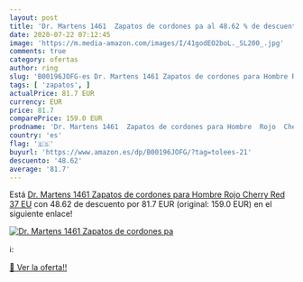 ```yaml
---
layout: post
title: 'Dr. Martens 1461  Zapatos de cordones pa al 48.62 % de descuento'
date: 2020-07-22 07:12:45
image: 'https://m.media-amazon.com/images/I/41godEO2boL._SL200_.jpg'
comments: true
category: ofertas
author: ring
slug: 'B00196JOFG-es Dr. Martens 1461 Zapatos de cordones para Hombre Rojo...'
tags: [ 'zapatos', ]
actualPrice: 81.7 EUR
currency: EUR
price: 81.7
comparePrice: 159.0 EUR
prodname: 'Dr. Martens 1461  Zapatos de cordones para Hombre  Rojo  Cherry Red   37 EU'
country: 'es'
flag: '🇪🇸'
buyurl: 'https://www.amazon.es/dp/B00196JOFG/?tag=tolees-21'
descuento: '48.62'
average: '81.7'
---
```


Está [Dr. Martens 1461  Zapatos de cordones para Hombre  Rojo  Cherry Red   37 EU](https://www.amazon.es/dp/B00196JOFG/?tag=tolees-21) con 48.62 de descuento por 81.7 EUR (original: 159.0 EUR) en el siguiente enlace!

[![Dr. Martens 1461  Zapatos de cordones pa](https://m.media-amazon.com/images/I/41godEO2boL._SL200_.jpg)](https://www.amazon.es/dp/B00196JOFG/?tag=tolees-21)

ℹ️:


[🛒 Ver la oferta!!](https://www.amazon.es/dp/B00196JOFG/?tag=tolees-21)
